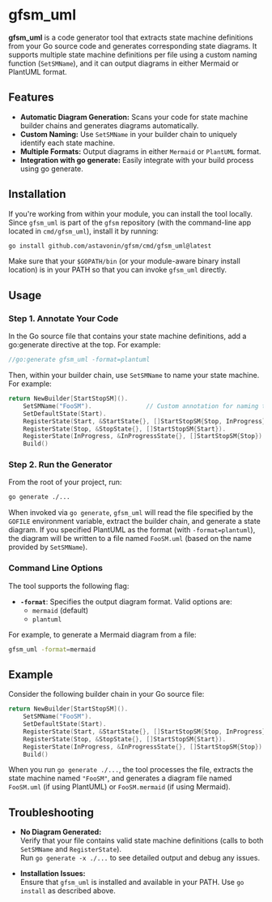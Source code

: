 # gfsm_uml

**gfsm_uml** is a code generator tool that extracts state machine definitions from your Go source code and generates corresponding state diagrams. It supports multiple state machine definitions per file using a custom naming function (`SetSMName`), and it can output diagrams in either Mermaid or PlantUML format.

## Features

- **Automatic Diagram Generation:** Scans your code for state machine builder chains and generates diagrams automatically.
- **Custom Naming:** Use `SetSMName` in your builder chain to uniquely identify each state machine.
- **Multiple Formats:** Output diagrams in either `Mermaid` or `PlantUML` format.
- **Integration with go generate:** Easily integrate with your build process using go generate.

## Installation

If you're working from within your module, you can install the tool locally. Since `gfsm_uml` is part of the `gfsm` repository (with the command-line app located in `cmd/gfsm_uml`), install it by running:

```bash
go install github.com/astavonin/gfsm/cmd/gfsm_uml@latest
```

Make sure that your `$GOPATH/bin` (or your module-aware binary install location) is in your PATH so that you can invoke `gfsm_uml` directly.

## Usage

### Step 1. Annotate Your Code

In the Go source file that contains your state machine definitions, add a go:generate directive at the top. For example:

```go
//go:generate gfsm_uml -format=plantuml
```

Then, within your builder chain, use `SetSMName` to name your state machine. For example:

```go
return NewBuilder[StartStopSM]().
    SetSMName("FooSM").               // Custom annotation for naming the state machine
    SetDefaultState(Start).
    RegisterState(Start, &StartState{}, []StartStopSM{Stop, InProgress}).
    RegisterState(Stop, &StopState{}, []StartStopSM{Start}).
    RegisterState(InProgress, &InProgressState{}, []StartStopSM{Stop}).
    Build()
```

### Step 2. Run the Generator

From the root of your project, run:

```bash
go generate ./...
```

When invoked via `go generate`, `gfsm_uml` will read the file specified by the `GOFILE` environment variable, extract the builder chain, and generate a state diagram. If you specified PlantUML as the format (with `-format=plantuml`), the diagram will be written to a file named `FooSM.uml` (based on the name provided by `SetSMName`).

### Command Line Options

The tool supports the following flag:

- **`-format`**: Specifies the output diagram format. Valid options are:
  - `mermaid` (default)
  - `plantuml`

For example, to generate a Mermaid diagram from a file:

```bash
gfsm_uml -format=mermaid
```

## Example

Consider the following builder chain in your Go source file:

```go
return NewBuilder[StartStopSM]().
    SetSMName("FooSM").
    SetDefaultState(Start).
    RegisterState(Start, &StartState{}, []StartStopSM{Stop, InProgress}).
    RegisterState(Stop, &StopState{}, []StartStopSM{Start}).
    RegisterState(InProgress, &InProgressState{}, []StartStopSM{Stop}).
    Build()
```

When you run `go generate ./...`, the tool processes the file, extracts the state machine named `"FooSM"`, and generates a diagram file named `FooSM.uml` (if using PlantUML) or `FooSM.mermaid` (if using Mermaid).

## Troubleshooting

- **No Diagram Generated:**  
  Verify that your file contains valid state machine definitions (calls to both `SetSMName` and `RegisterState`).  
  Run `go generate -x ./...` to see detailed output and debug any issues.

- **Installation Issues:**  
  Ensure that `gfsm_uml` is installed and available in your PATH. Use `go install` as described above.
